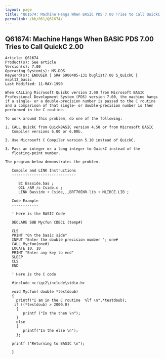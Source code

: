 ```yaml
---
layout: page
title: "Q61674: Machine Hangs When BASIC PDS 7.00 Tries to Call QuickC 2.00"
permalink: /kb/061/Q61674/
---
```


## Q61674: Machine Hangs When BASIC PDS 7.00 Tries to Call QuickC 2.00

	Article: Q61674
	Product(s): See article
	Version(s): 7.00
	Operating System(s): MS-DOS
	Keyword(s): ENDUSER | SR# S900405-131 buglist7.00 S_QuickC | mspl13_basic
	Last Modified: 11-MAY-1990
	
	When CALLing Microsoft QuickC version 2.00 from Microsoft BASIC
	Professional Development System (PDS) version 7.00, the machine hangs
	if a single- or a double-precision number is passed to the C routine
	and a comparison of that single- or double-precision number is then
	performed in the C routine.
	
	To work around this problem, do one of the following:
	
	1. CALL QuickC from QuickBASIC version 4.50 or from Microsoft BASIC
	   Compiler versions 6.00 or 6.00b.
	
	2. Use Microsoft C Compiler version 5.10 instead of QuickC.
	
	3. Pass an integer or a long integer to QuickC instead of the
	   floating-point number.
	
	The program below demonstrates the problem.
	
	   Compile and LINK Instructions
	   -----------------------------
	
	      BC Basside.bas ;
	      QCL /AM /c Cside.c ;
	      LINK Basside + Cside,,,BRT70ENR.lib + MLIBCE.LIB ;
	
	   Code Example
	   ------------
	
	   ' Here is the BASIC Code
	
	   DECLARE SUB Mycfun CDECL (temp#)
	
	   CLS
	   PRINT "On the basic side"
	   INPUT "Enter the double precision number "; one#
	   CALL Mycfun(one#)
	   LOCATE 10, 10
	   PRINT "Enter any key to end"
	   SLEEP
	   CLS
	   END
	
	   ' Here is the C code
	
	   #include <c:\qc2\include\stdio.h>
	
	   void Mycfun( double *testdoub)
	   {
	     printf("I am in the C routine  %lf \n",*testdoub);
	    if ((*testdoub) > 2000.0)
	     {
	        printf ("In the then \n");
	     }
	     else
	     {
	        printf("In the else \n");
	     };
	
	   printf ("Returning to BASIC \n");
	
	   }
